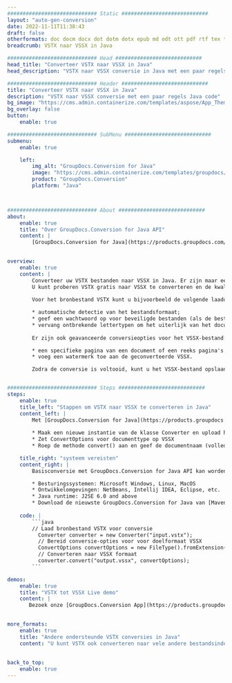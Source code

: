 ```yaml
---
############################# Static ############################
layout: "auto-gen-conversion"
date: 2022-11-11T11:38:43
draft: false
otherformats: doc docm docx dot dotm dotx epub md odt ott pdf rtf tex txt vdx vsdm vsdx vssm vssx vstm vstx vsx vtx xps
breadcrumb: VSTX naar VSSX in Java

############################# Head ############################
head_title: "Converteer VSTX naar VSSX in Java"
head_description: "VSTX naar VSSX conversie in Java met een paar regels code. Converteer meer dan 160 bestandsindelingen met de GroupDocs-documentconversie-API voor Java"

############################# Header ############################
title: "Converteer VSTX naar VSSX in Java"
description: "VSTX naar VSSX conversie met een paar regels Java code"
bg_image: "https://cms.admin.containerize.com/templates/aspose/App_Themes/V3/images/bg/header1.png"
bg_overlay: false
button:
    enable: true

############################# SubMenu ############################
submenu:
    enable: true

    left:
        img_alt: "GroupDocs.Conversion for Java"
        image: "https://cms.admin.containerize.com/templates/groupdocs/images/product-logos/90x90-noborder/groupdocs-conversion-java.png"
        product: "GroupDocs.Conversion"
        platform: "Java"



############################# About ############################
about:
    enable: true
    title: "Over GroupDocs.Conversion for Java API"
    content: |
        [GroupDocs.Conversion for Java](https://products.groupdocs.com/conversion/java/) is een geavanceerde conversie-API voor bestandsindelingen voor het converteren tussen populaire afbeeldings- en documentindelingen zoals Microsoft Office, OpenDocument, PDF, HTML, e-mail, CAD. en nog veel meer met slechts een paar regels code. De native API detecteert automatisch de formaten van de originele documenten en biedt veel opties voor het aanpassen van de geconverteerde documenten. Naast de functie om informatie uit een document te extraheren, ondersteunt het standaard ook het cachen van de conversieresultaten naar de lokale schijf. Elk type cacheopslag kan echter worden ondersteund door de juiste interfaces te implementeren - Amazon S3, Dropbox, Google Drive, Windows Azure, Reddis of andere.
    

overview:
    enable: true
    content: |
        Converteer uw VSTX bestanden naar VSSX in Java. Er zijn maar een paar regels Java code nodig op elk platform naar keuze, zoals Windows, Linux, macOS.
        U kunt proberen VSTX gratis naar VSSX te converteren en de kwaliteit van de conversieresultaten te evalueren. Naast eenvoudige scripts voor bestandsconversie, kunt u meer geavanceerde opties proberen voor het laden van het VSTX-bronbestand en het opslaan van de VSSX-uitvoer. 
        
        Voor het bronbestand VSTX kunt u bijvoorbeeld de volgende laadopties gebruiken:

        * automatische detectie van het bestandsformaat;
        * geef een wachtwoord op voor beveiligde bestanden (als de bestandsindeling dit ondersteunt);
        * vervang ontbrekende lettertypen om het uiterlijk van het document te behouden.
        
        Er zijn ook geavanceerde conversieopties voor het VSSX-bestand:

        * een specifieke pagina van een document of een reeks pagina's converteren;
        * voeg een watermerk toe aan de geconverteerde VSSX.

        Zodra de conversie is voltooid, kunt u het VSSX-bestand opslaan in uw lokale bestandspad of in opslag van derden, zoals FTP, Amazon S3, Google Drive, Dropbox enz. Let op - om VSTX te converteren tot VSSX, hoeft u geen extra software te installeren, zoals MS Office, Open Office, Adobe Acrobat Reader etc.


############################# Steps ############################
steps:
    enable: true
    title_left: "Stappen om VSTX naar VSSX te converteren in Java"
    content_left: |
        Met [GroupDocs.Conversion for Java](https://products.groupdocs.com/conversion/java/) kunnen ontwikkelaars het VSTX-bestand eenvoudig converteren naar VSSX met een paar regels code.
        
        * Maak een nieuwe instantie van de klasse Converter en upload het bestand VSTX met het volledige pad
        * Zet ConvertOptions voor documenttype op VSSX
        * Roep de methode convert() aan en geef de documentnaam (volledig pad) en formaat (VSSX) door als parameter

    title_right: "systeem vereisten"
    content_right: |
        Basisconversie met GroupDocs.Conversion for Java API kan worden gedaan met slechts een paar regels code. Onze API's worden ondersteund op alle belangrijke platforms en besturingssystemen. Voordat u de onderstaande code uitvoert, moet u ervoor zorgen dat de volgende vereisten op uw systeem zijn geïnstalleerd.

        * Besturingssystemen: Microsoft Windows, Linux, MacOS
        * Ontwikkelomgevingen: NetBeans, Intellij IDEA, Eclipse, etc.
        * Java runtime: J2SE 6.0 and above
        * Download de nieuwste GroupDocs.Conversion for Java van [Maven](https://repository.groupdocs.com/webapp/#/artifacts/browse/tree/General/repo/com/groupdocs/groupdocs-conversion)
         
    code: |
        ```java    
        // Laad bronbestand VSTX voor conversie
          Converter converter = new Converter("input.vstx");
          // Bereid conversie-opties voor voor doelformaat VSSX
          ConvertOptions convertOptions = new FileType().fromExtension("vssx").getConvertOptions();
          // Converteren naar VSSX formaat
          converter.convert("output.vssx", convertOptions);
        ```

demos:
    enable: true
    title: "VSTX tot VSSX Live demo"
    content: |
       Bezoek onze [GroupDocs.Conversion App](https://products.groupdocs.app/conversion/family) website en probeer VSTX naar VSSX conversie nu. De gratis demo heeft de volgende voordelen:
          

more_formats:
    enable: true
    title: "Andere ondersteunde VSTX conversies in Java"
    content: "U kunt VSTX ook converteren naar vele andere bestandsindelingen. Zie de lijst hieronder."
       
       
back_to_top:
    enable: true
---
```

